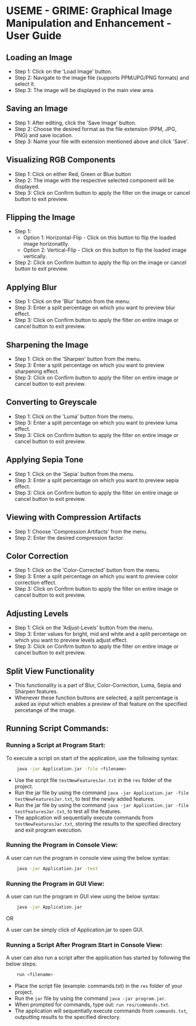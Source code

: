 # USEME - GRIME: Graphical Image Manipulation and Enhancement - User Guide

## Loading an Image
  - Step 1: Click on the 'Load Image' button.
  - Step 2: Navigate to the image file (supports PPM/JPG/PNG formats) and select it.
  - Step 3: The image will be displayed in the main view area.


## Saving an Image
  - Step 1: After editing, click the 'Save Image' button.
  - Step 2: Choose the desired format as the file extension (PPM, JPG, PNG) and save location.
  - Step 3: Name your file with extension mentioned above and click 'Save'.


## Visualizing RGB Components
  - Step 1: Click on either Red, Green or Blue button
  - Step 2: The image with the respective selected component will be displayed.
  - Step 3: Click on Confirm button to apply the filter on the image or cancel button to exit preview.


## Flipping the Image
  - Step 1:
    - Option 1: Horizontal-Flip - Click on this button to flip the loaded image horizonatlly.
    - Option 2: Vertical-Flip - Click on this button to flip the loaded image vertically.
  - Step 2: Click on Confirm button to apply the flip on the image or cancel button to exit preview.


## Applying Blur
  - Step 1: Click on the 'Blur' button from the menu.
  - Step 3: Enter a split percentage on which you want to preview blur effect.
  - Step 3: Click on Confirm button to apply the filter on entire image or cancel button to exit preview.


## Sharpening the Image
  - Step 1: Click on the 'Sharpen' button from the menu.
  - Step 3: Enter a split percentage on which you want to preview sharpening effect.
  - Step 3: Click on Confirm button to apply the filter on entire image or cancel button to exit preview.


## Converting to Greyscale
  - Step 1: Click on the 'Luma' button from the menu.
  - Step 3: Enter a split percentage on which you want to preview luma effect.
  - Step 3: Click on Confirm button to apply the filter on entire image or cancel button to exit preview.


## Applying Sepia Tone
  - Step 1: Click on the 'Sepia' button from the menu.
  - Step 3: Enter a split percentage on which you want to preview sepia effect.
  - Step 3: Click on Confirm button to apply the filter on entire image or cancel button to exit preview.


## Viewing with Compression Artifacts
  - Step 1: Choose 'Compression Artifacts' from the menu.
  - Step 2: Enter the desired compression factor.


## Color Correction
  - Step 1: Click on the 'Color-Corrected' button from the menu.
  - Step 3: Enter a split percentage on which you want to preview color correction effect.
  - Step 3: Click on Confirm button to apply the filter on entire image or cancel button to exit preview.


## Adjusting Levels
  - Step 1: Click on the 'Adjust-Levels' button from the menu.
  - Step 3: Enter values for bright, mid and white and a split percentage on which you want to preview levels adjust effect.
  - Step 3: Click on Confirm button to apply the filter on entire image or cancel button to exit preview.


## Split View Functionality
  - This functionality is a part of Blur, Color-Correction, Luma, Sepia and Sharpen features.
  - Whenever these function buttons are selected, a split percentage is asked as input which enables a preview of that feature on the specified percetange of the image.

## Running Script Commands:

### Running a Script at Program Start:
To execute a script on start of the application, use the following syntax:
```bash
    java -jar Application.jar -file <filename>
```
- Use the script file `testNewFeaturesJar.txt` in the `res` folder of the project.
- Run the jar file by using the command `java -jar Application.jar -file testNewFeaturesJar.txt`, to test the newly added features.
- Run the jar file by using the command `java -jar Application.jar -file testFeaturesJar.txt`, to test all the features.
- The application will sequentially execute commands from `testNewFeaturesJar.txt`, storing the results to the specified directory and exit program execution.

### Running the Program in Console View:
A user can run the program in console view using the below syntax:

```bash
    java -jar Application.jar -text
```

### Running the Program in GUI View:
A user can run the program in GUI view using the below syntax:

```bash
    java -jar Application.jar
```

OR

A user can be simply click of Application.jar to open GUI.

### Running a Script After Program Start in Console View:
A user can also run a script after the application has started by following the below steps:

```bash
    run <filename>
```

- Place the script file (example: commands.txt) in the `res` folder of your project.
- Run the `jar` file by using the command `java -jar program.jar`.
- When prompted for commands, type out: `run res/commands.txt`.
- The application will sequentially execute commands from `commands.txt`, outputting results to the specified directory.